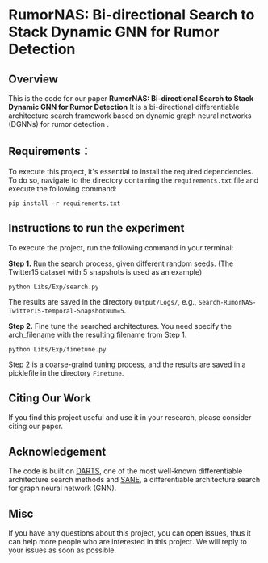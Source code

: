 # RumorNAS: Bi-directional Search to Stack Dynamic GNN for Rumor Detection

## Overview
This is the code for our paper **RumorNAS: Bi-directional Search to Stack Dynamic GNN for Rumor Detection**
It is a bi-directional differentiable architecture search  framework based on dynamic graph neural networks (DGNNs) for rumor detection .

## Requirements：

To execute this project, it's essential to install the required dependencies. To do so, navigate to the directory containing the `requirements.txt` file and execute the following command:

```
pip install -r requirements.txt
```

## Instructions to run the experiment
To execute the project, run the following command in your terminal:

**Step 1.** Run the search process, given different random seeds.
(The Twitter15 dataset with 5 snapshots is used as an example)
```
python Libs/Exp/search.py
```
The results are saved in the directory `Output/Logs/`, e.g., `Search-RumorNAS-Twitter15-temporal-SnapshotNum=5`.

**Step 2.** Fine tune the searched architectures. You need specify the arch_filename with the resulting filename from Step 1.
```
python Libs/Exp/finetune.py
```
Step 2 is a coarse-graind tuning process, and the results are saved in a picklefile in the directory `Finetune`.

## Citing Our Work
If you find this project useful and use it in your research, please consider citing our paper.


## Acknowledgement
The code is built on [DARTS](https://github.com/quark0/darts), one of the most well-known differentiable architecture search methods and [SANE](https://github.com/LARS-research/SANE), a differentiable architecture search for graph neural network (GNN).

## Misc
If you have any questions about this project, you can open issues, thus it can help more people who are interested in this project. We will reply to your issues as soon as possible.

